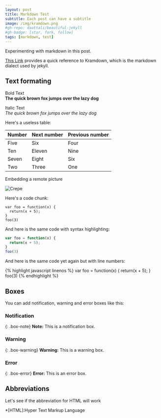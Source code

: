 ```yaml
---
layout: post
title: Markdown Test
subtitle: Each post can have a subtitle
image: /img/kramdown.png
#gh-repo: daattali/beautiful-jekyll
#gh-badge: [star, fork, follow]
tags: [markdown, test]
---
```

Experimenting with markdown in this post.

[This Link](https://kramdown.gettalong.org/quickref.html) provides a quick reference to Kramdown, which is the markdown dialect used by jekyll.

## Text formating
Bold Text  
**The quick brown fox jumps over the lazy dog**

Italic Text  
_The quick brown fox jumps over the lazy dog_

Here's a useless table:

| Number | Next number | Previous number |
| :------ |:--- | :--- |
| Five | Six | Four |
| Ten | Eleven | Nine |
| Seven | Eight | Six |
| Two | Three | One |


Embedding a remote picture

![Crepe](http://s3-media3.fl.yelpcdn.com/bphoto/cQ1Yoa75m2yUFFbY2xwuqw/348s.jpg)

Here's a code chunk:

~~~
var foo = function(x) {
  return(x + 5);
}
foo(3)
~~~

And here is the same code with syntax highlighting:

```javascript
var foo = function(x) {
  return(x + 5);
}
foo(3)
```

And here is the same code yet again but with line numbers:

{% highlight javascript linenos %}
var foo = function(x) {
  return(x + 5);
}
foo(3)
{% endhighlight %}

## Boxes
You can add notification, warning and error boxes like this:

### Notification

{: .box-note}
**Note:** This is a notification box.

### Warning

{: .box-warning}
**Warning:** This is a warning box.

### Error

{: .box-error}
**Error:** This is an error box.

## Abbreviations
Let's see if the abbreviation for HTML will work

*[HTML]:Hyper Text Markup Language
